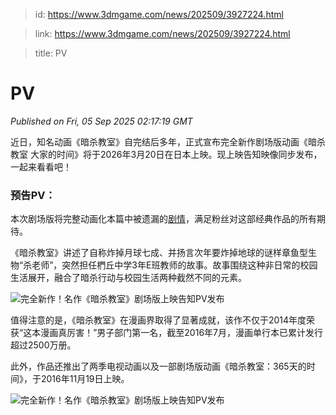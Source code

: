 > id: https://www.3dmgame.com/news/202509/3927224.html

> link: https://www.3dmgame.com/news/202509/3927224.html

> title: PV

# PV
_Published on Fri, 05 Sep 2025 02:17:19 GMT_

近日，知名动画《暗杀教室》自完结后多年，正式宣布完全新作剧场版动画《暗杀教室 大家的时间》将于2026年3月20日在日本上映。现上映告知映像同步发布，一起来看看吧！

### 预告PV：

本次剧场版将完整动画化本篇中被遗漏的[剧情](https://www.3dmgame.com/tag/juqing_1/)，满足粉丝对这部经典作品的所有期待。

《暗杀教室》讲述了自称炸掉月球七成、并扬言次年要炸掉地球的谜样章鱼型生物“杀老师”，突然担任椚丘中学3年E班教师的故事。故事围绕这种非日常的校园生活展开，融合了暗杀行动与校园生活两种截然不同的元素。

![完全新作！名作《暗杀教室》剧场版上映告知PV发布](https://img.3dmgame.com/uploads/images/news/20250905/1757038544_755967.jpg)

值得注意的是，《暗杀教室》在漫画界取得了显著成就，该作不仅于2014年度荣获“这本漫画真厉害！”男子部门第一名，截至2016年7月，漫画单行本已累计发行超过2500万册。

此外，作品还推出了两季电视动画以及一部剧场版动画《暗杀教室：365天的时间》，于2016年11月19日上映。

![完全新作！名作《暗杀教室》剧场版上映告知PV发布](https://img.3dmgame.com/uploads/images/news/20250905/1757038544_868699.jpg)
